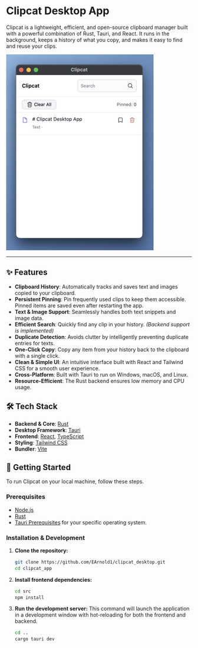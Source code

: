 # Clipcat Desktop App

Clipcat is a lightweight, efficient, and open-source clipboard manager built with a powerful combination of Rust, Tauri, and React. It runs in the background, keeps a history of what you copy, and makes it easy to find and reuse your clips.

![Clipcat Screenshot](preview.png)

---

## ✨ Features

- **Clipboard History**: Automatically tracks and saves text and images copied to your clipboard.
- **Persistent Pinning**: Pin frequently used clips to keep them accessible. Pinned items are saved even after restarting the app.
- **Text & Image Support**: Seamlessly handles both text snippets and image data.
- **Efficient Search**: Quickly find any clip in your history. _(Backend support is implemented)_
- **Duplicate Detection**: Avoids clutter by intelligently preventing duplicate entries for texts.
- **One-Click Copy**: Copy any item from your history back to the clipboard with a single click.
- **Clean & Simple UI**: An intuitive interface built with React and Tailwind CSS for a smooth user experience.
- **Cross-Platform**: Built with Tauri to run on Windows, macOS, and Linux.
- **Resource-Efficient**: The Rust backend ensures low memory and CPU usage.

## 🛠️ Tech Stack

- **Backend & Core**: [Rust](https://www.rust-lang.org/)
- **Desktop Framework**: [Tauri](https://tauri.app/)
- **Frontend**: [React](https://reactjs.org/), [TypeScript](https://www.typescriptlang.org/)
- **Styling**: [Tailwind CSS](https://tailwindcss.com/)
- **Bundler**: [Vite](https://vitejs.dev/)

## 🚀 Getting Started

To run Clipcat on your local machine, follow these steps.

### Prerequisites

- [Node.js](https://nodejs.org/)
- [Rust](https://www.rust-lang.org/tools/install)
- [Tauri Prerequisites](https://tauri.app/v1/guides/getting-started/prerequisites) for your specific operating system.

### Installation & Development

1.  **Clone the repository:**

    ```sh
    git clone https://github.com/EArnold1/clipcat_desktop.git
    cd clipcat_app
    ```

2.  **Install frontend dependencies:**

    ```sh
    cd src
    npm install
    ```

3.  **Run the development server:**
    This command will launch the application in a development window with hot-reloading for both the frontend and backend.
    ```sh
    cd ..
    cargo tauri dev
    ```
